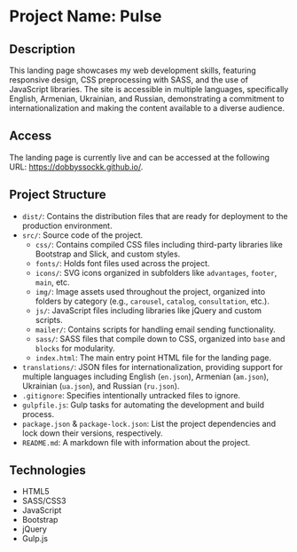 # Project Name: Pulse

## Description  
This landing page showcases my web development skills, featuring responsive design, CSS preprocessing with SASS, and the use of JavaScript libraries. The site is accessible in multiple languages, specifically English, Armenian, Ukrainian, and Russian, demonstrating a commitment to internationalization and making the content available to a diverse audience.

## Access
The landing page is currently live and can be accessed at the following URL: https://dobbyssockk.github.io/.

## Project Structure  
- `dist/`: Contains the distribution files that are ready for deployment to the production environment.
- `src/`: Source code of the project.
  - `css/`: Contains compiled CSS files including third-party libraries like Bootstrap and Slick, and custom styles.
  - `fonts/`: Holds font files used across the project.
  - `icons/`: SVG icons organized in subfolders like `advantages`, `footer`, `main`, etc.
  - `img/`: Image assets used throughout the project, organized into folders by category (e.g., `carousel`, `catalog`, `consultation`, etc.).
  - `js/`: JavaScript files including libraries like jQuery and custom scripts.
  - `mailer/`: Contains scripts for handling email sending functionality.
  - `sass/`: SASS files that compile down to CSS, organized into `base` and `blocks` for modularity.
  - `index.html`: The main entry point HTML file for the landing page.
- `translations/`: JSON files for internationalization, providing support for multiple languages including English (`en.json`), Armenian (`am.json`), Ukrainian (`ua.json`), and Russian (`ru.json`).
- `.gitignore`: Specifies intentionally untracked files to ignore.
- `gulpfile.js`: Gulp tasks for automating the development and build process.
- `package.json` & `package-lock.json`: List the project dependencies and lock down their versions, respectively.
- `README.md`: A markdown file with information about the project.

## Technologies  
- HTML5
- SASS/CSS3
- JavaScript
- Bootstrap
- jQuery
- Gulp.js
